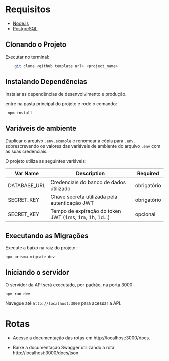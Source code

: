 # Requisitos

- [Node.js](http://nodejs.org/en/dowload)
- [PostgreSQL](https://www.postgresql.org/dowload/)

## Clonando o Projeto

Executar no terminal:
```bash
    git clone <github template url> <project_name>
```

## Instalando Dependências

Instalar as dependências de desenvolvimento e produção.

entre na pasta principal do projeto e rode o comando:

```
 npm install
```

## Variáveis de ambiente
Duplicar o arquivo `.env.example` e renomear a cópia para `.env`, sobrescrevendo os valores das variáveis de ambiente do arquivo `.env` com as suas credenciais.

O projeto utiliza as seguintes variáveis: 

| Var Name     | Description                             | Required
| --------     | -----------                             |---------
| DATABASE_URL | Credenciais do banco de dados utilizado | obrigatório
| SECRET_KEY | Chave secreta utilizada pela autenticação JWT | obrigatório
| SECRET_KEY | Tempo de expiração do token JWT (1ms, 1m, 1h, 1d...) | opcional

## Executando as Migrações

Execute a baixo na raiz do projeto:

```
npx prisma migrate dev
```

## Iniciando o servidor
O servidor da API será executado, por padrão, na porta 3000:

```
npm run dev
```

Navegue até `http://localhost:3000` para acessar a API.

# Rotas

- Acesse a documentação das rotas em http://localhost:3000/docs.

- Baixe a documentação Swagger utilizando a rota http://localhost:3000/docs/json


